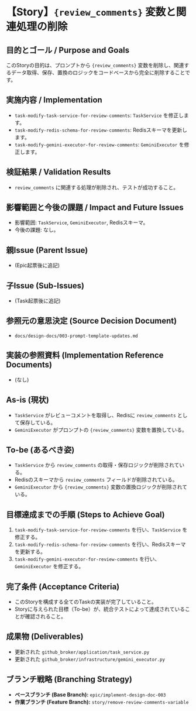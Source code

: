 # 【Story】`{review_comments}` 変数と関連処理の削除

## 目的とゴール / Purpose and Goals
このStoryの目的は、プロンプトから `{review_comments}` 変数を削除し、関連するデータ取得、保存、置換のロジックをコードベースから完全に削除することです。

## 実施内容 / Implementation
- `task-modify-task-service-for-review-comments`: `TaskService` を修正します。
- `task-modify-redis-schema-for-review-comments`: Redisスキーマを更新します。
- `task-modify-gemini-executor-for-review-comments`: `GeminiExecutor` を修正します。

## 検証結果 / Validation Results
- `review_comments` に関連する処理が削除され、テストが成功すること。

## 影響範囲と今後の課題 / Impact and Future Issues
- 影響範囲: `TaskService`, `GeminiExecutor`, Redisスキーマ。
- 今後の課題: なし。

## 親Issue (Parent Issue)
- (Epic起票後に追記)

## 子Issue (Sub-Issues)
- (Task起票後に追記)

## 参照元の意思決定 (Source Decision Document)
- `docs/design-docs/003-prompt-template-updates.md`

## 実装の参照資料 (Implementation Reference Documents)
- (なし)

## As-is (現状)
- `TaskService` がレビューコメントを取得し、Redisに `review_comments` として保存している。
- `GeminiExecutor` がプロンプトの `{review_comments}` 変数を置換している。

## To-be (あるべき姿)
- `TaskService` から `review_comments` の取得・保存ロジックが削除されている。
- Redisのスキーマから `review_comments` フィールドが削除されている。
- `GeminiExecutor` から `{review_comments}` 変数の置換ロジックが削除されている。

## 目標達成までの手順 (Steps to Achieve Goal)
1. `task-modify-task-service-for-review-comments` を行い、`TaskService` を修正する。
2. `task-modify-redis-schema-for-review-comments` を行い、Redisスキーマを更新する。
3. `task-modify-gemini-executor-for-review-comments` を行い、`GeminiExecutor` を修正する。

## 完了条件 (Acceptance Criteria)
- このStoryを構成する全てのTaskの実装が完了していること。
- Storyに与えられた目標（To-be）が、統合テストによって達成されていることが確認されること。

## 成果物 (Deliverables)
- 更新された `github_broker/application/task_service.py`
- 更新された `github_broker/infrastructure/gemini_executor.py`

## ブランチ戦略 (Branching Strategy)
- **ベースブランチ (Base Branch):** `epic/implement-design-doc-003`
- **作業ブランチ (Feature Branch):** `story/remove-review-comments-variable`